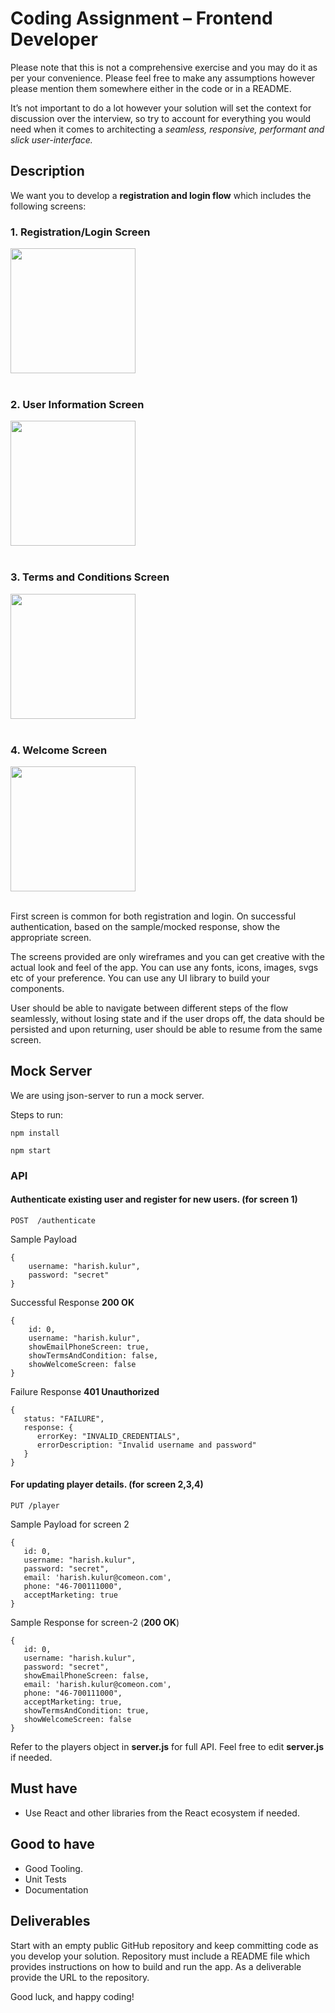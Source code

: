 # Coding Assignment – Frontend Developer

Please note that this is not a comprehensive exercise and you may do it as per your convenience. Please feel free to make any assumptions however please mention them somewhere either in the code or in a README.

It’s not important to do a lot however your solution will set the context for discussion over the interview, so try to account for everything you would need when it comes to architecting a _seamless, responsive, performant and slick user-interface._

## Description

We want you to develop a **registration and login flow** which includes the following screens:

### 1. Registration/Login Screen

   <img src="images/login-screen.png" width="200">
   <br/>
   <br/>

### 2. User Information Screen

   <img src="images/information-screen.png" width="200">
   <br/>
   <br/>

### 3. Terms and Conditions Screen

   <img src="images/terms-conditions-screen.png" width="200">
   <br/>
   <br/>

### 4. Welcome Screen

   <img src="images/welcome-screen.png" width="200">
   <br/>
   <br/>

First screen is common for both registration and login. On successful authentication, based on the sample/mocked response, show the appropriate screen.

The screens provided are only wireframes and you can get creative with the actual look and feel of the app. You can use any fonts, icons, images, svgs etc of your preference. You can use any UI library to build your components.

User should be able to navigate between different steps of the flow seamlessly, without losing state and if the user drops off, the data should be persisted and upon returning, user should be able to resume from the same screen.

## Mock Server

We are using json-server to run a mock server.

Steps to run:

```
npm install

```

```
npm start

```

### API

 #### Authenticate existing user and register for new users. (for screen 1) 
```
POST  /authenticate
``` 

Sample Payload 

```
{
    username: "harish.kulur",
    password: "secret"
}

```

Successful Response **200 OK**

```
{
    id: 0,
    username: "harish.kulur",
    showEmailPhoneScreen: true,
    showTermsAndCondition: false,
    showWelcomeScreen: false
}

```

Failure Response **401 Unauthorized**

```
{
   status: "FAILURE",
   response: {
      errorKey: "INVALID_CREDENTIALS",
      errorDescription: "Invalid username and password"
   }
}

```

 #### For updating player details. (for screen 2,3,4) 

```
PUT /player
``` 

Sample Payload for screen 2 

```
{
   id: 0,
   username: "harish.kulur",
   password: "secret",
   email: 'harish.kulur@comeon.com',
   phone: "46-700111000",
   acceptMarketing: true
}

```

Sample Response for screen-2  (**200 OK**)

```
{
   id: 0,
   username: "harish.kulur",
   password: "secret",
   showEmailPhoneScreen: false,
   email: 'harish.kulur@comeon.com',
   phone: "46-700111000",
   acceptMarketing: true,
   showTermsAndCondition: true,
   showWelcomeScreen: false
}

```

Refer to the players object in **server.js** for full API. Feel free to edit **server.js** if needed.

## Must have

- Use React and other libraries from the React ecosystem if needed.

## Good to have

- Good Tooling.
- Unit Tests
- Documentation

## Deliverables

Start with an empty public GitHub repository and keep committing code as you develop your solution. Repository must include a README file which provides instructions on how to build and
run the app. As a deliverable provide the URL to the repository.

Good luck, and happy coding!
